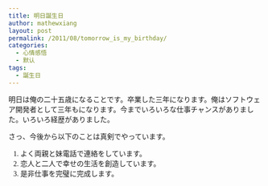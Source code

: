 ```yaml
---
title: 明日誕生日
author: mathewxiang
layout: post
permalink: /2011/08/tomorrow_is_my_birthday/
categories:
  - 心情感悟
  - 默认
tags:
  - 誕生日
---
```

<div style="font-family: ms mincho;">
  <p>
    明日は俺の二十五歳になることです。卒業した三年になります。俺はソフトウェア開発者として三年もになります。今までいろいろな仕事チャンスがありました。いろいろ経歴がありました。
  </p>
  
  <p>
    さっ、今後から以下のことは真剣でやっています。
  </p>
  
  <ol>
    <li>
      よく両親と妹電話で連絡をしています。
    </li>
    <li>
      恋人と二人で幸せの生活を創造しています。
    </li>
    <li>
      是非仕事を完璧に完成します。
    </li>
  </ol>
</div>